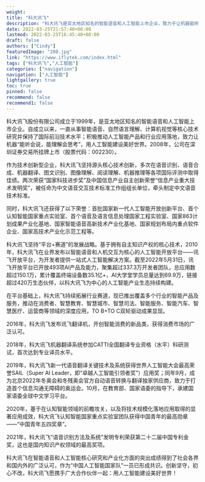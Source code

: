 ```yaml
---
weight: 
title: "科大讯飞"
description: "科大讯飞是亚太地区知名的智能语音和人工智能上市企业，致力于让机器能听会说，能理解会思考，用人工智能建设美好世界"
date: 2022-03-25T21:57:40+08:00
lastmod: 2022-03-25T16:45:40+08:00
draft: false
authors: ["Cindy"]
featuredImage: "200.jpg"
link: "https://www.iflytek.com/index.html"
tags: ["科大讯飞","人工智能"]
categories: ["navigation"]
navigation: ["人工智能"]
lightgallery: true
toc: true
pinned: false
recommend: false
recommend1: false
---
```

​      科大讯飞股份有限公司成立于1999年，是亚太地区知名的智能语音和人工智能上市企业。自成立以来，一直从事智能语音、自然语言理解、计算机视觉等核心技术研究并保持了国际前沿技术水平；积极推动人工智能产品和行业应用落地，致力让机器“能听会说，能理解会思考”，用人工智能建设美好世界。2008年，公司在深圳证券交易所挂牌上市（股票代码：002230）。

​      作为技术创新型企业，科大讯飞坚持源头核心技术创新，多次在语音识别、语音合成、机器翻译、图文识别、图像理解、阅读理解、机器推理等各项国际评测中取得佳绩。两次荣获“国家科技进步奖”及中国信息产业自主创新荣誉“信息产业重大技术发明奖”，被任命为中文语音交互技术标准工作组组长单位，牵头制定中文语音技术标准。

​      同时，科大讯飞还获得了以下荣誉：首批国家新一代人工智能开放创新平台、首个认知智能国家重点实验室、首个语音及语言信息处理国家工程实验室、国家863计划成果产业化基地、国家智能语音高新技术产业化基地、国家规划布局内重点软件企业、国家高技术产业化示范工程等。

​      科大讯飞坚持“平台+赛道”的发展战略。基于拥有自主知识产权的核心技术，2010年，科大讯飞在业界发布以智能语音和人机交互为核心的人工智能开放平台——讯飞开放平台，为开发者提供一站式人工智能解决方案。截至2022年5月31日，讯飞开放平台已开放493项AI产品及能力，聚集超过337.3万开发者团队，总应用数超过150.1万，累计覆盖终端设备数35.1亿+，AI大学堂学员总量达到69.9万，链接超过420万生态伙伴，以科大讯飞为中心的人工智能产业生态持续构建。

​       在平台基础上，科大讯飞持续拓展行业赛道，现已推出覆盖多个行业的智能产品及服务，推动在消费者、智慧教育、智慧城市、智慧司法、智能服务、智能汽车、智慧医疗、运营商等领域的深度应用，TO B+TO C双轮驱动成果显现。

​       2016年，科大讯飞发布讯飞翻译机，开创智能消费的新品类，获得消费市场的广泛认可。

​       2018年，科大讯飞机器翻译系统参加CATTI全国翻译专业资格（水平）科研测试，首次达到专业译员水平。

​       2019年，科大讯飞新一代语音翻译关键技术及系统获得世界人工智能大会最高荣誉SAIL（Super AI Leader，即“卓越人工智能引领者奖”）应用奖；同年9月，成为北京2022年冬奥会和冬残奥会官方自动语音转换与翻译独家供应商，致力于打造首个信息沟通无障碍的奥运会。10月，在教育部、国家语委的指导下，承建国家语委全球中文学习平台。

​        2020年，基于在认知智能领域的前瞻攻关，以及将技术规模化落地应用取得的显著应用成效，科大讯飞认知智能国家重点实验室团队获得中国青年的最高勋章——“中国青年五四奖章”。

​         2021年，科大讯飞“语音识别方法及系统”发明专利荣获第二十二届中国专利金奖，这也是国内知识产权领域的最高奖项。

​         科大讯飞在智能语音和人工智能核心研究和产业化方面的突出成绩得到了社会各界和国内外的广泛认可，作为“中国人工智能国家队”一员已形成共识。创新坚守，初心不改，科大讯飞愿携手广大合作伙伴一起：用人工智能建设美好世界！